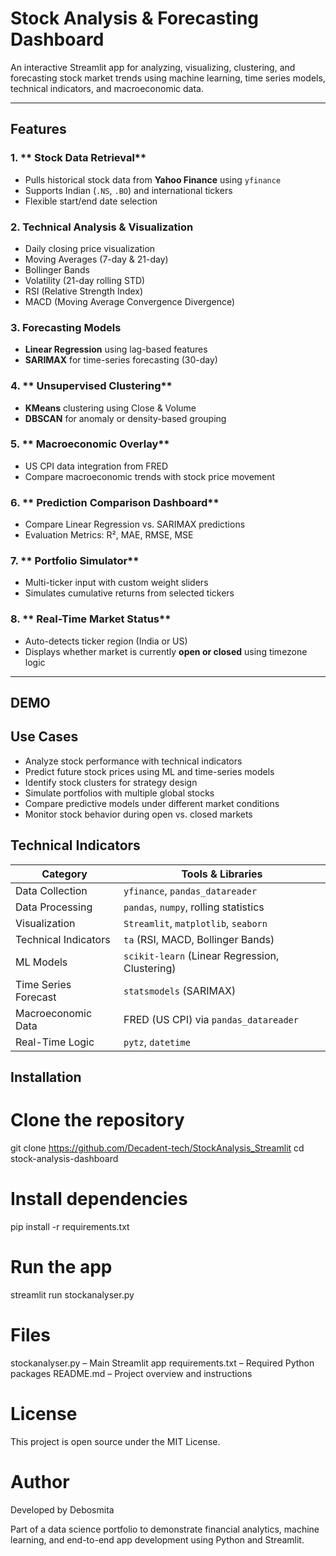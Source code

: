 #  Stock Analysis & Forecasting Dashboard

An interactive Streamlit app for analyzing, visualizing, clustering, and forecasting stock market trends using machine learning, time series models, technical indicators, and macroeconomic data.

---

##  Features

### 1. ** Stock Data Retrieval**
- Pulls historical stock data from **Yahoo Finance** using `yfinance`
- Supports Indian (`.NS`, `.BO`) and international tickers
- Flexible start/end date selection

### 2. **Technical Analysis & Visualization**
- Daily closing price visualization
- Moving Averages (7-day & 21-day)
- Bollinger Bands
- Volatility (21-day rolling STD)
- RSI (Relative Strength Index)
- MACD (Moving Average Convergence Divergence)

### 3. **Forecasting Models**
- **Linear Regression** using lag-based features
- **SARIMAX** for time-series forecasting (30-day)

### 4. ** Unsupervised Clustering**
- **KMeans** clustering using Close & Volume
- **DBSCAN** for anomaly or density-based grouping

### 5. ** Macroeconomic Overlay**
- US CPI data integration from FRED
- Compare macroeconomic trends with stock price movement

### 6. ** Prediction Comparison Dashboard**
- Compare Linear Regression vs. SARIMAX predictions
- Evaluation Metrics: R², MAE, RMSE, MSE

### 7. ** Portfolio Simulator**
- Multi-ticker input with custom weight sliders
- Simulates cumulative returns from selected tickers

### 8. ** Real-Time Market Status**
- Auto-detects ticker region (India or US)
- Displays whether market is currently **open or closed** using timezone logic

---
## DEMO


##  Use Cases
- Analyze stock performance with technical indicators
- Predict future stock prices using ML and time-series models
- Identify stock clusters for strategy design
- Simulate portfolios with multiple global stocks
- Compare predictive models under different market conditions
- Monitor stock behavior during open vs. closed markets

## Technical Indicators 

| Category             | Tools & Libraries                              |
| -------------------- | ---------------------------------------------- |
| Data Collection      | `yfinance`, `pandas_datareader`                |
| Data Processing      | `pandas`, `numpy`, rolling statistics          |
| Visualization        | `Streamlit`, `matplotlib`, `seaborn`           |
| Technical Indicators | `ta` (RSI, MACD, Bollinger Bands)              |
| ML Models            | `scikit-learn` (Linear Regression, Clustering) |
| Time Series Forecast | `statsmodels` (SARIMAX)                        |
| Macroeconomic Data   | FRED (US CPI) via `pandas_datareader`          |
| Real-Time Logic      | `pytz`, `datetime`                             |


## Installation 

# Clone the repository
git clone https://github.com/Decadent-tech/StockAnalysis_Streamlit
cd stock-analysis-dashboard

# Install dependencies
pip install -r requirements.txt

# Run the app
streamlit run stockanalyser.py

# Files
stockanalyser.py – Main Streamlit app
requirements.txt – Required Python packages
README.md – Project overview and instructions

# License
This project is open source under the MIT License.

# Author
Developed by Debosmita

Part of a data science portfolio to demonstrate financial analytics, machine learning, and end-to-end app development using Python and Streamlit.
